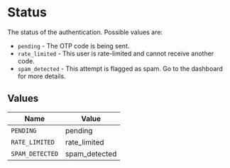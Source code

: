 # Status

The status of the authentication. Possible values are:
  * `pending` - The OTP code is being sent.
  * `rate_limited` - This user is rate-limited and cannot receive another code.
  * `spam_detected` - This attempt is flagged as spam. Go to the dashboard for more details.



## Values

| Name            | Value           |
| --------------- | --------------- |
| `PENDING`       | pending         |
| `RATE_LIMITED`  | rate_limited    |
| `SPAM_DETECTED` | spam_detected   |